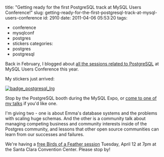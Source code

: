 title: "Getting ready for the first PostgreSQL track at MySQL Users Conference!"
slug: getting-ready-for-the-first-postgresql-track-at-mysql-users-conference
id: 2910
date: 2011-04-06 05:53:20
tags: 
- conference
- mysqlconf
- postgres
- stickers
categories: 
- postgres
- postgresql

Back in February, I blogged about [all the sessions related to PostgreSQL](http://www.chesnok.com/daily/2011/02/14/postgresql-at-mysql-users-conference-the-sessions/) at MySQL Users Conference this year. 

My stickers just arrived: 

[![](http://www.chesnok.com/daily/wp-content/uploads/2011/04/badge_postgresql_lrg-300x300.png "badge_postgresql_lrg")](http://www.chesnok.com/daily/wp-content/uploads/2011/04/badge_postgresql_lrg.png)

Stop by the PostgreSQL booth during the MySQL Expo, or [come to one of my talks](http://en.oreilly.com/mysql2011/public/schedule/speaker/6486) if you'd like one. 

I'm giving two - one is about Emma's database systems and the problems with scaling huge schemas. And the other is a community talk about managing competing business and community interests inside of the Postgres community, and lessons that other open source communities can learn from our successes and failures.

We're having a [free Birds of a Feather session](http://www.postgresql.org/about/event.1222) Tuesday, April 12 at 7pm at the Santa Clara Convention Center.  Please stop by!
